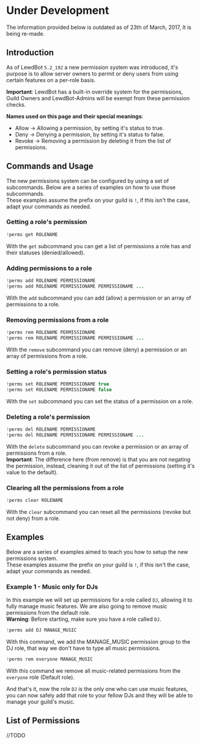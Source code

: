 # Under Development
The information provided below is outdated as of 23th of March, 2017, It is being re-made.

## Introduction
As of LewdBot `5.2_192` a new permission system was introduced, it's purpose is to allow server owners to permit or deny users from using certain features on a per-role basis.

**Important**: LewdBot has a built-in override system for the permissions, Guild Owners and LewdBot-Admins will be exempt from these permission checks.

**Names used on this page and their special meanings**:<br>
* Allow  -> Allowing a permission, by setting it's status to true.
* Deny   -> Denying a permission, by setting it's status to false.
* Revoke -> Removing a permission by deleting it from the list of permissions.

## Commands and Usage
The new permissions system can be configured by using a set of subcommands. Below are a series of examples on how to use those subcommands.<br>
These examples assume the prefix on your guild is `!`, if this isn't the case, adapt your commands as needed.<br>

### Getting a role's permission
```java
!perms get ROLENAME
```
With the `get` subcommand you can get a list of permissions a role has and their statuses (denied/allowed).

### Adding permissions to a role
```java
!perms add ROLENAME PERMISSIONAME
!perms add ROLENAME PERMISSIONAME PERMISSIONAME ...
```
With the `add` subcommand you can add (allow) a permission or an array of permissions to a role.

### Removing permissions from a role
```java
!perms rem ROLENAME PERMISSIONAME
!perms rem ROLENAME PERMISSIONAME PERMISSIONAME ...
```
With the `remove` subcommand you can remove (deny) a permission or an array of permissions from a role.

### Setting a role's permission status
```java
!perms set ROLENAME PERMISSIONAME true
!perms set ROLENAME PERMISSIONAME false
```
With the `set` subcommand you can set the status of a permission on a role.

### Deleting a role's permission
```java
!perms del ROLENAME PERMISSIONAME
!perms del ROLENAME PERMISSIONAME PERMISSIONAME ...
```
With the `delete` subcommand you can revoke a permission or an array of permissions from a role.<br>
**Important**: The difference here (from remove) is that you are not negating the permission, instead, cleaning it out of the list of permissions (setting it's value to the default).

### Clearing all the permissions from a role
```java
!perms clear ROLENAME
```
With the `clear` subcommand you can reset all the permissions (revoke but not deny) from a role.

## Examples
Below are a series of examples aimed to teach you how to setup the new permissions system.<br>
These examples assume the prefix on your guild is `!`, if this isn't the case, adapt your commands as needed.<br>

### Example 1 - Music only for DJs
In this example we will set up permissions for a role called `DJ`, allowing it to fully manage music features. We are also going to remove music permissions from the default role.<br>
**Warning**: Before starting, make sure you have a role called `DJ`.

```java
!perms add DJ MANAGE_MUSIC
```
With this command, we add the MANAGE_MUSIC permission group to the DJ role, that way we don't have to type all music permissions.<br>

```java
!perms rem everyone MANAGE_MUSIC
```
With this command we remove all music-related permissions from the `everyone` role (Default role).

And that's it, now the role `DJ` is the only one who can use music features, you can now safely add that role to your fellow DJs and they will be able to manage your guild's music.

## List of Permissions

//TODO